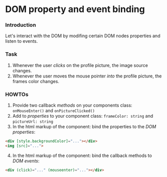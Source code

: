 DOM property and event binding
==============================

### Introduction

Let's interact with the DOM by modifing certain DOM nodes properties and listen to events.

### Task

1. Whenever the user _clicks_ on the profile picture, the image source changes.
2. Whenever the user moves the mouse pointer _into_ the profile picture, the frames color changes.

### HOWTOs

1. Provide two callback _methods_ on your components class: `onMouseEnter()` and `onPictureClicked()`
2. Add to _properties_ to your component class: `frameColor: string` and `pictureUrl: string`
3. In the html markup of the component: bind the properties to the _DOM properties_:

```html
<div [style.backgroundColor]="..."></div>
<img [src]="...">
```
4. In the html markup of the component: bind the callback methods to _DOM events_:


```html
<div (click)="..." (mouseenter)="..."></div>
```
